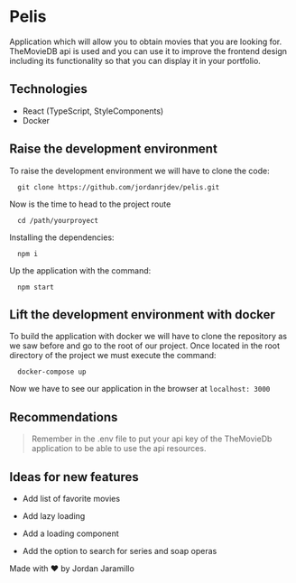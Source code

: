 # Pelis

Application which will allow you to obtain movies that you are looking for. TheMovieDB api is used and you can use it to improve the frontend design including its functionality so that you can display it in your portfolio.

## Technologies

- React (TypeScript, StyleComponents)
- Docker

## Raise the development environment

To raise the development environment we will have to clone the code:

```
  git clone https://github.com/jordanrjdev/pelis.git
```

Now is the time to head to the project route

```
  cd /path/yourproyect
```

Installing the dependencies:

```
  npm i
```

Up the application with the command:

```
  npm start
```

## Lift the development environment with docker

To build the application with docker we will have to clone the repository as we saw before and go to the root of our project.
Once located in the root directory of the project we must execute the command:

```
  docker-compose up
```

Now we have to see our application in the browser at `localhost: 3000`

## Recommendations

> Remember in the .env file to put your api key of the TheMovieDb application to be able to use the api resources.

## Ideas for new features

- Add list of favorite movies

- Add lazy loading

- Add a loading component

- Add the option to search for series and soap operas

Made with ❤️ by Jordan Jaramillo
